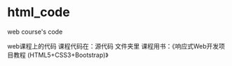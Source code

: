 # html_code
web course's code

web课程上的代码
课程代码在：源代码  文件夹里
课程用书：《响应式Web开发项目教程 (HTML5+CSS3+Bootstrap)》
